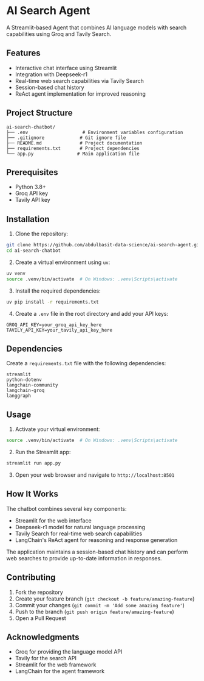 # AI Search Agent

A Streamlit-based Agent that combines AI language models with search capabilities using Groq and Tavily Search.

## Features

- Interactive chat interface using Streamlit
- Integration with Deepseek-r1
- Real-time web search capabilities via Tavily Search
- Session-based chat history
- ReAct agent implementation for improved reasoning

## Project Structure

```
ai-search-chatbot/
├── .env                    # Environment variables configuration
├── .gitignore             # Git ignore file
├── README.md              # Project documentation
├── requirements.txt       # Project dependencies
└── app.py                # Main application file
```

## Prerequisites

- Python 3.8+
- Groq API key
- Tavily API key

## Installation

1. Clone the repository:
```bash
git clone https://github.com/abdulbasit-data-science/ai-search-agent.git
cd ai-search-chatbot
```

2. Create a virtual environment using `uv`:
```bash
uv venv
source .venv/bin/activate  # On Windows: .venv\Scripts\activate
```

3. Install the required dependencies:
```bash
uv pip install -r requirements.txt
```

4. Create a `.env` file in the root directory and add your API keys:
```
GROQ_API_KEY=your_groq_api_key_here
TAVILY_API_KEY=your_tavily_api_key_here
```

## Dependencies

Create a `requirements.txt` file with the following dependencies:

```
streamlit
python-dotenv
langchain-community
langchain-groq
langgraph
```

## Usage

1. Activate your virtual environment:
```bash
source .venv/bin/activate  # On Windows: .venv\Scripts\activate
```

2. Run the Streamlit app:
```bash
streamlit run app.py
```

3. Open your web browser and navigate to `http://localhost:8501`

## How It Works

The chatbot combines several key components:
- Streamlit for the web interface
- Deepseek-r1 model for natural language processing
- Tavily Search for real-time web search capabilities
- LangChain's ReAct agent for reasoning and response generation

The application maintains a session-based chat history and can perform web searches to provide up-to-date information in responses.

## Contributing

1. Fork the repository
2. Create your feature branch (`git checkout -b feature/amazing-feature`)
3. Commit your changes (`git commit -m 'Add some amazing feature'`)
4. Push to the branch (`git push origin feature/amazing-feature`)
5. Open a Pull Request


## Acknowledgments

- Groq for providing the language model API
- Tavily for the search API
- Streamlit for the web framework
- LangChain for the agent framework
